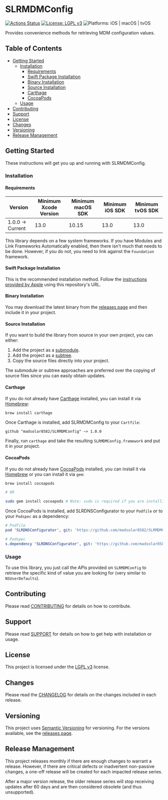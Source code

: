 # SLRMDMConfig

[![Actions Status](https://github.com/madsolar8582/SLRDNSConfigurator/workflows/CI/badge.svg)](https://github.com/madsolar8582/SLRMDMConfig/actions)
[![License: LGPL v3](https://img.shields.io/badge/License-LGPL%20v3-blue.svg)](https://www.gnu.org/licenses/lgpl-3.0)
![Platforms: iOS | macOS | tvOS](https://img.shields.io/badge/platform-iOS%20%7C%20macOS%20%7C%20tvOS-lightgrey.svg)

Provides convenience methods for retrieving MDM configuration values.

## Table of Contents

- [Getting Started](#getting-started)
  - [Installation](#installation)
    - [Requirements](#requirements)
    - [Swift Package Installation](#swift-package-installation)
    - [Binary Installation](#binary-installation)
    - [Source Installation](#source-installation)
    - [Carthage](#carthage)
    - [CocoaPods](#cocoapods)
  - [Usage](#usage)
- [Contributing](#contributing)
- [Support](#support)
- [License](#license)
- [Changes](#changes)
- [Versioning](#versioning)
- [Release Management](#release-management)

## Getting Started

These instructions will get you up and running with SLRMDMConfig.

### Installation

#### Requirements

| Version | Minimum Xcode Version | Minimum macOS SDK | Minimum iOS SDK | Minimum tvOS SDK |
| ------- | --------------------- | ----------------- | --------------- | ---------------- |
| 1.0.0 -> Current | 13.0 | 10.15 | 13.0 | 13.0 |

This library depends on a few system frameworks. If you have Modules and Link Frameworks Automatically enabled, then there isn't much that needs to be done. However, if you do not, you need to link against the `Foundation` framework.

#### Swift Package Installation

This is the recommended installation method. Follow the [instructions provided by Apple](https://developer.apple.com/documentation/xcode/adding_package_dependencies_to_your_app) using this repository's URL.

#### Binary Installation

You may download the latest binary from the [releases page](https://github.com/madsolar8582/SLRDNSConfigurator/releases) and then include it in your project.

#### Source Installation

If you want to build the library from source in your own project, you can either:

1. Add the project as a [submodule](https://git-scm.com/docs/git-submodule).
2. Add the project as a [subtree](https://www.atlassian.com/blog/git/alternatives-to-git-submodule-git-subtree).
3. Copy the source files directly into your project.

The submodule or subtree approaches are preferred over the copying of source files since you can easily obtain updates.

#### Carthage

If you do not already have [Carthage](https://github.com/Carthage/Carthage) installed, you can install it via [Homebrew](https://brew.sh/):
```bash
brew install carthage
```

Once Carthage is installed, add SLRMDMConfig to your `Cartfile`:
```
github "madsolar8582/SLRMDMConfig" ~> 1.0.0
```

Finally, run `carthage` and take the resulting `SLRMDMConfig.framework` and put it in your project.

#### CocoaPods

If you do not already have [CocoaPods](https://cocoapods.org/) installed, you can install it via [Homebrew](https://brew.sh/) or you can install it via `gem`:
```bash
brew install cocoapods

# OR

sudo gem install cocoapods # Note: sudo is required if you are installing to the system gemset
```

Once CocoaPods is installed, add SLRDNSConfigurator to your `Podfile` or to your `Podspec` as a dependency:
```yaml
# Podfile
pod 'SLRDNSConfigurator', git: 'https://github.com/madsolar8582/SLRMDMConfig.git', tag: '1.0.0'

# Podspec
s.dependency 'SLRDNSConfigurator', git: 'https://github.com/madsolar8582/SLRMDMConfig.git', tag: '1.0.0'
```

### Usage

To use this library, you just call the APIs provided on `SLRMDMConfig` to retrieve the specific kind of value you are looking for (very similar to `NSUserDefaults`).

## Contributing

Please read [CONTRIBUTING](https://github.com/madsolar8582/SLRMDMConfig/blob/master/.github/CONTRIBUTING.md) for details on how to contribute.

## Support

Please read [SUPPORT](https://github.com/madsolar8582/SLRMDMConfig/blob/master/.github/SUPPORT.md) for details on how to get help with installation or usage.

## License

This project is licensed under the [LGPL v3](https://github.com/madsolar8582/SLRMDMConfig/blob/master/LICENSE.txt) license.

## Changes

Please read the [CHANGELOG](https://github.com/madsolar8582/SLRMDMConfig/blob/master/CHANGELOG.md) for details on the changes included in each release.

## Versioning

This project uses [Semantic Versioning](https://semver.org/) for versioning. For the versions available, see the [releases page](https://github.com/madsolar8582/SLRMDMConfig/releases).

## Release Management

This project releases monthly if there are enough changes to warrant a release. However, if there are critical defects or inadvertent non-passive changes, a one-off release will be created for each impacted release series.

After a major version release, the older release series will stop receiving updates after 60 days and are then considered obsolete (and thus unsupported).
